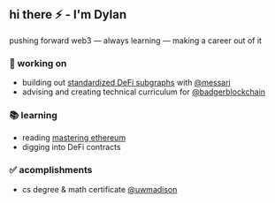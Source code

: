 ## hi there ⚡ - I'm Dylan

pushing forward web3 — always learning — making a career out of it

### 🔭 working on

- building out [standardized DeFi subgraphs](https://github.com/messari/subgraphs) with [@messari](https://messari.io/)
- advising and creating technical curriculum for [@badgerblockchain](https://www.badgerblockchain.com/)

### 📚 learning

- reading [mastering ethereum](https://github.com/ethereumbook/ethereumbook#readme)
- digging into DeFi contracts

### ✅ acomplishments

- cs degree & math certificate [@uwmadison](https://www.cs.wisc.edu/) 


<!--
**dmelotik/dmelotik** is a ✨ _special_ ✨ repository because its `README.md` (this file) appears on your GitHub profile.

Here are some ideas to get you started:

- 🔭 I’m currently working on ...
- 🌱 I’m currently learning ...
- 👯 I’m looking to collaborate on ...
- 🤔 I’m looking for help with ...
- 💬 Ask me about ...
- 📫 How to reach me: ...
- 😄 Pronouns: ...
- ⚡ Fun fact: ...
-->
